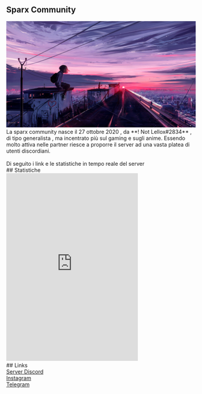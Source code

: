 ## Sparx Community
<html>
  <head></head>
<body>
<img src="animepfp1.jpg">
  </body>
</html>
La sparx community nasce il 27 ottobre 2020 , da **! Not Lellox#2834** , di tipo generalista , ma incentrato più sul gaming e sugli anime. Essendo molto attiva nelle partner riesce a proporre il server ad una vasta platea di utenti discordiani.<br>
<br> Di seguito i link e le statistiche in tempo reale del server <br>
## Statistiche
<br>
<iframe src="https://discord.com/widget?id=770705369541509191&theme=dark" width="350" height="500" allowtransparency="true" frameborder="0" sandbox="allow-popups allow-popups-to-escape-sandbox allow-same-origin allow-scripts"></iframe>
<br>
## Links
<br>
<a href="https://discord.gg/2KDY6sBzhx">Server Discord </a> <br>
<a href="https://www.instagram.com/invites/contact/?i=1262y0c0po93s&utm_content=mnjcf6e">Instagram </a> <br> 
<a href="https://t.me/SparxCommunity">Telegram </a> <br>
